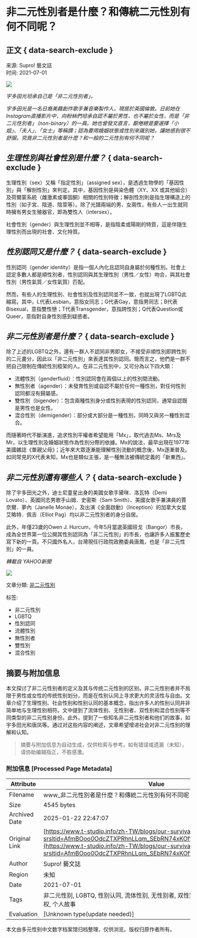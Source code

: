 # 非二元性別者是什麼？和傳統二元性別有何不同呢？

## 正文 { data-search-exclude }


来源: Supro! 藝文誌  
时间: 2021-07-01  

![](https://cdn.cybassets.com/s/files/3891/ckeditor/pictures/content_b6c1b250-6e31-4b2b-b99b-7814a5404911.jpg)

_宇多田光坦承自己是「非二元性別者」。_

_宇多田光是一名日裔美籍創作歌手兼音樂製作人，現居於英國倫敦。日前她在Instagram直播影片中，向粉絲們坦承自認不屬於男性，也不屬於女性，而是「非二元性別者」（non-binary）的一員。她也曾發文直言，厭倦總是要選擇「小姐」、「夫人」、「女士」等稱謂；認為要用婚姻狀態或性別來識別她，讓她感到很不舒服。究竟非二元性別者是什麼？和一般的二元性別有何不同呢？_

## _**生理性別與社會性別是什麼？**_ { data-search-exclude }

生理性別（sex）又稱「指定性別」（assigned sex），是透過生物學的「基因性別」與「解剖性別」來判定。其中，基因性別是與染色體（XY、XX 或其他組合）及荷爾蒙系統（雌激素或睪固酮）相關的性別特徵；解剖性別則是指生理構造上的性別（如子宮、陰道、陰莖等）。除了光譜兩端的男、女兩性，有些人一出生就同時擁有男女生殖器官，即為雙性人（intersex）。

社會性別（gender）與生理性別並不相等，是指陰柔或陽剛的特質，這是伴隨生理性別而出現的社會、文化特質。

## _**性別認同又是什麼？**_ { data-search-exclude }

性別認同（gender identity）是指一個人內化且認同自身屬於何種性別。社會上認定多數人都是順性別者，性別認同與其生理性別（男性／女性）吻合，與其社會性別（男性氣質／女性氣質）匹配。

然而，有些人的生理性別、社會性別及性別認同並不一致，也就出現了LGBTQ此縮寫。其中，L代表Lesbian，意指女同志；G代表Gay，意指男同志；B代表Bisexual，意指雙性戀；T代表Transgender，意指跨性別；Q代表Question或Queer，意指對自身性別感到疑惑者。

## _**非二元性別者是什麼？**_ { data-search-exclude }

除了上述的LGBTQ之外，還有一群人不認同非男即女，不接受非順性別即跨性別的二元畫分，因此以「非二元性別」來表達其性別認同。簡而言之，他們是一群不把自己限制在傳統性別框架的人。在非二元性別中，又可分為以下四大類：

- 流體性別（genderfluid）：性別認同會在兩個以上的性別間流動。
- 無性別者（agender）：未發育性別或自認不屬於任何一種性別，對任何性別認同都沒有歸屬感。
- 雙性別（bigender）：包含兩種性別身分或性別表現的性別認同，通常自認既是男性也是女性。
- 混合性別（demigender）：部分或大部分是一種性別，同時又與另一種性別混合。

而隨著時代不斷演進，追求性別平權者希望能用「Mx」，取代過去Ms、Mrs及Mr，以生理性別及婚姻狀態作為性別分際的依據。Mx的說法，最早出現在1977年美國雜誌《單親父母》；近年來大眾逐漸能理解性別流動的概念後，Mx逐漸普及。如同常見的X代表未知，Mx也是類似主張，是一種無法被傳統定義的「新東西」。

## _**非二元性別還有哪些人？**_ { data-search-exclude }

除了宇多田光之外，迪士尼童星出身的美國女歌手黛咪．洛瓦特（Demi Lovato）、英國同志男歌手山姆．史密斯（Sam Smith）、美國女歌手兼演員的賈奈爾．夢內（Janelle Monáe），及出演《全面啟動》（Inception）的加拿大女星艾略特．佩吉（Elliot Pag）均以非二元性別者的身分自居。

此外，年僅23歲的Owen J. Hurcum，今年5月當選英國班戈（Bangor）市長，成為全世界第一位公開其性別認同為「非二元性別」的市長，也讓許多人振奮歷史寫下新的一頁。不只國外名人，台灣現任行政院政務委員唐鳳，也是「非二元性別」的一員。

_轉載自 YAHOO新聞_

![](https://cdn.cybassets.com/s/files/3891/ckeditor/pictures/content_995b0361-e552-45ca-8a5a-7a642d200222.jpg)

文章分類: [非二元性別](/blogs/our-survival-guide/tagged/%E9%9D%9E%E4%BA%8C%E5%85%83%E6%80%A7%E5%88%A5)  

标签: 
- 非二元性別
- LGBTQ
- 性別認同
- 流體性別
- 無性別者
- 雙性別
- 混合性別
<!-- tcd_original_link https://www.t-studio.info/zh-TW/blogs/our-survival-guide/73632?srsltid=AfmBOoo0OdcZTXPRhnLLqm_SEbRN74xKOffbLCSQHnZbc4Q7fGybfck3 -->


## 摘要与附加信息

<!-- tcd_abstract -->
本文探讨了非二元性别者的定义及其与传统二元性别的区别。非二元性别者并不局限于男性或女性的传统性别划分，而是在性别认同上寻求更大的灵活性与自由。文章介绍了生理性别、社会性别和性别认同的基本概念，指出许多人的性别认同并非简单地与生理性别相符。文中提到了流体性别、无性别者、双性别和混合性别等不同类型的非二元性别身份。此外，提到了一些知名非二元性别者和他们的故事，如宇多田光和唐凤等。通过对这些内容的阐述，文章希望增进社会对非二元性别的理解和认知。
<!-- tcd_abstract_end -->

> 摘要与附加信息为自动生成，仅供检索与参考。如有错误或遗漏（未知），请协助编辑指正，不胜感激。

### 附加信息 [Processed Page Metadata]

| Attribute       | Value                                  |
|-----------------|----------------------------------------|
| Filename        | www_非二元性別者是什麼？和傳統二元性別有何不同呢？_-_T-Studio.md                             |
| Size            | 4545 bytes                           |
| Archived Date   | 2025-01-22 22:47:07                             |
| Original Link   | [https://www.t-studio.info/zh-TW/blogs/our-survival-guide/73632?srsltid=AfmBOoo0OdcZTXPRhnLLqm_SEbRN74xKOffbLCSQHnZbc4Q7fGybfck3](https://www.t-studio.info/zh-TW/blogs/our-survival-guide/73632?srsltid=AfmBOoo0OdcZTXPRhnLLqm_SEbRN74xKOffbLCSQHnZbc4Q7fGybfck3)                       |
| Author          | Supro! 藝文誌                               |
| Region          | 未知                               |
| Date            | 2021-07-01                                 |
| Tags            | 非二元性别, LGBTQ, 性别认同, 流体性别, 无性别者, 双性别, 混合性别, 宇多田光, 性别平权, 个人故事                                 |
| Evaluation            | [Unknown type(update needed)]                                 |
<!-- tcd_table_end -->

本文由多元性别中文数字档案馆归档整理，仅供浏览。版权归原作者所有。
